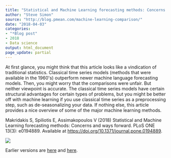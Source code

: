 ```yaml
---
title: "Statistical and Machine Learning forecasting methods: Concerns and ways forward"
author: "Steve Simon"
source: "http://blog.pmean.com/machine-learning-comparison/"
date: "2018-04-03"
categories:
- "*Blog post"
- 2018
- Data science
output: html_document
page_update: partial
---
```


At first glance, you might think that this article looks like a
vindication of traditional statistics. Classical time series models
(methods that were available in the 1960's) outperform newer machine
language forecasting models. Then, you might worry that the comparisons
were unfair. But neither viewpoint is accurate. The classical time
series models have certain structural advantages for certain types of
problems, but you might be better off with machine learning if you use
classical time series as a preprocessing step, such as de-seasonalizing
your data. If nothing else, this article provides a nice overview of
some of the major machine learning methods.

<!---More--->

Makridakis S, Spiliotis E, Assimakopoulos V (2018) Statistical and
Machine Learning forecasting methods: Concerns and ways forward. PLoS
ONE 13(3): e0194889. Available at
<https://doi.org/10.1371/journal.pone.0194889>.

![](http://www.pmean.com/new-images/18/machine-learning-comparison01.png)




Earlier versions are [here][sim1] and [here][sim2].
 
[sim1]: http://blog.pmean.com/machine-learning-comparison/
[sim2]: http://new.pmean.com/machine-learning-comparison/
 
